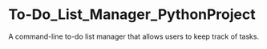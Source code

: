 # To-Do_List_Manager_PythonProject
A command-line to-do list manager that allows users to keep track of tasks.
